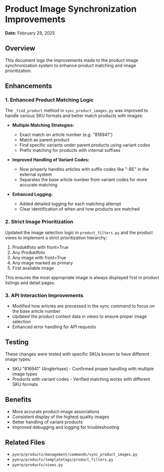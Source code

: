 # Product Image Synchronization Improvements

**Date:** February 28, 2025

## Overview

This document logs the improvements made to the product image synchronization system to enhance product matching and image prioritization.

## Enhancements

### 1. Enhanced Product Matching Logic

The `_find_product` method in `sync_product_images.py` was improved to handle various SKU formats and better match products with images:

- **Multiple Matching Strategies:**
  - Exact match on article number (e.g. "816941")
  - Match as parent product
  - Find specific variants under parent products using variant codes
  - Prefix matching for products with internal suffixes

- **Improved Handling of Variant Codes:**
  - Now properly handles articles with suffix codes like "-BE" in the external system
  - Separates the base article number from variant codes for more accurate matching

- **Enhanced Logging:**
  - Added detailed logging for each matching attempt
  - Clear identification of when and how products are matched

### 2. Strict Image Prioritization

Updated the image selection logic in `product_filters.py` and the product views to implement a strict prioritization hierarchy:

1. Produktfoto with front=True
2. Any Produktfoto
3. Any image with front=True
4. Any image marked as primary
5. First available image

This ensures the most appropriate image is always displayed first in product listings and detail pages.

### 3. API Interaction Improvements

- Modified how articles are processed in the sync command to focus on the base article number
- Updated the product context data in views to ensure proper image selection
- Enhanced error handling for API requests

## Testing

These changes were tested with specific SKUs known to have different image types:

- SKU "816941" (Anglerhase) - Confirmed proper handling with multiple image types
- Products with variant codes - Verified matching works with different SKU formats

## Benefits

- More accurate product-image associations
- Consistent display of the highest quality images
- Better handling of variant products
- Improved debugging and logging for troubleshooting

## Related Files

- `pyerp/products/management/commands/sync_product_images.py`
- `pyerp/products/templatetags/product_filters.py`
- `pyerp/products/views.py` 